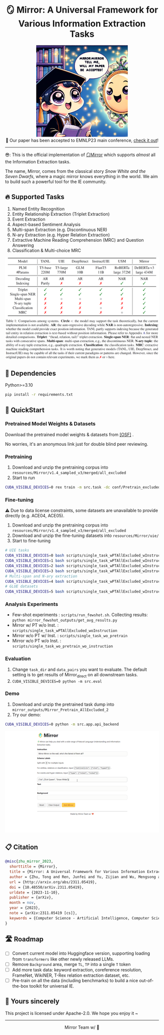 <!-- ---
title: Mirror
emoji: 🪞
colorFrom: blue
colorTo: yellow
sdk: docker
app_port: 7860
pinned: true
license: apache-2.0
---
 -->

<div align="center">
  <h1>🪞 Mirror: A Universal Framework for Various Information Extraction Tasks</h1>
  <img src="figs/mirror-frontpage.png" width="300" alt="Magic mirror"><br>
  <!-- <img src="figs/mirror-framework.png" alt="Mirror Framework"> -->
  📃 Our paper has been accepted to EMNLP23 main conference, <a href="http://arxiv.org/abs/2311.05419" target="_blank">check it out</a>!
</div>

<hr>

😎: This is the official implementation of [🪞Mirror](https://arxiv.org/abs/2311.05419) which supports *almost* all the Information Extraction tasks.

The name, Mirror, comes from the classical story *Snow White and the Seven Dwarfs*, where a magic mirror knows everything in the world.
We aim to build such a powerful tool for the IE community.

## 🔥 Supported Tasks

1. Named Entity Recognition
2. Entity Relationship Extraction (Triplet Extraction)
3. Event Extraction
4. Aspect-based Sentiment Analysis
5. Multi-span Extraction (e.g. Discontinuous NER)
6. N-ary Extraction (e.g. Hyper Relation Extraction)
7. Extractive Machine Reading Comprehension (MRC) and Question Answering
8. Classification & Multi-choice MRC

![System Comparison](figs/sys-comparison.png)

## 🌴 Dependencies

Python>=3.10

```bash
pip install -r requirements.txt
```

## 🚀 QuickStart

### Pretrained Model Weights & Datasets

Download the pretrained model weights & datasets from [[OSF]](https://osf.io/kwsm4/?view_only=5b66734d88cf456b93f17b6bac8a44fb) .

No worries, it's an anonymous link just for double blind peer reviewing.

### Pretraining

1. Download and unzip the pretraining corpus into `resources/Mirror/v1.4_sampled_v3/merged/all_excluded`
2. Start to run

```bash
CUDA_VISIBLE_DEVICES=0 rex train -m src.task -dc conf/Pretrain_excluded.yaml
```

### Fine-tuning

⚠️ Due to data license constraints, some datasets are unavailable to provide directly (e.g. ACE04, ACE05).

1. Download and unzip the pretraining corpus into `resources/Mirror/v1.4_sampled_v3/merged/all_excluded`
2. Download and unzip the fine-tuning datasets into `resources/Mirror/uie/`
3. Start to fine-tuning

```bash
# UIE tasks
CUDA_VISIBLE_DEVICES=0 bash scripts/single_task_wPTAllExcluded_wInstruction/run1.sh
CUDA_VISIBLE_DEVICES=1 bash scripts/single_task_wPTAllExcluded_wInstruction/run2.sh
CUDA_VISIBLE_DEVICES=2 bash scripts/single_task_wPTAllExcluded_wInstruction/run3.sh
CUDA_VISIBLE_DEVICES=3 bash scripts/single_task_wPTAllExcluded_wInstruction/run4.sh
# Multi-span and N-ary extraction
CUDA_VISIBLE_DEVICES=4 bash scripts/single_task_wPTAllExcluded_wInstruction/run_new_tasks.sh
# GLUE datasets
CUDA_VISIBLE_DEVICES=5 bash scripts/single_task_wPTAllExcluded_wInstruction/glue.sh
```

### Analysis Experiments

- Few-shot experiments : `scripts/run_fewshot.sh`. Collecting results: `python mirror_fewshot_outputs/get_avg_results.py`
- Mirror w/ PT w/o Inst. : `scripts/single_task_wPTAllExcluded_woInstruction`
- Mirror w/o PT w/ Inst. : `scripts/single_task_wo_pretrain`
- Mirror w/o PT w/o Inst. : `scripts/single_task_wo_pretrain_wo_instruction`

### Evaluation

1. Change `task_dir` and `data_pairs` you want to evaluate. The default setting is to get results of Mirror<sub>direct</sub> on all downstream tasks.
2. `CUDA_VISIBLE_DEVICES=0 python -m src.eval`

### Demo

1. Download and unzip the pretrained task dump into `mirror_outputs/Mirror_Pretrain_AllExcluded_2`
2. Try our demo:

```bash
CUDA_VISIBLE_DEVICES=0 python -m src.app.api_backend
```

![Demo](figs/mirror-demo.gif)

## 📋 Citation

```bibtex
@misc{zhu_mirror_2023,
  shorttitle = {Mirror},
  title = {Mirror: A Universal Framework for Various Information Extraction Tasks},
  author = {Zhu, Tong and Ren, Junfei and Yu, Zijian and Wu, Mengsong and Zhang, Guoliang and Qu, Xiaoye and Chen, Wenliang and Wang, Zhefeng and Huai, Baoxing and Zhang, Min},
  url = {http://arxiv.org/abs/2311.05419},
  doi = {10.48550/arXiv.2311.05419},
  urldate = {2023-11-10},
  publisher = {arXiv},
  month = nov,
  year = {2023},
  note = {arXiv:2311.05419 [cs]},
  keywords = {Computer Science - Artificial Intelligence, Computer Science - Computation and Language},
}
```

## 🛣️ Roadmap

- [ ] Convert current model into Huggingface version, supporting loading from `transformers` like other newly released LLMs.
- [ ] Remove `Background` area, merge `TL`, `TP` into a single `T` token
- [ ] Add more task data: keyword extraction, coreference resolution, FrameNet, WikiNER, T-Rex relation extraction dataset, etc.
- [ ] Pre-train on all the data (including benchmarks) to build a nice out-of-the-box toolkit for universal IE.

## 💌 Yours sincerely

This project is licensed under Apache-2.0.
We hope you enjoy it ~

<hr>
<div align="center">
  <p>Mirror Team w/ 💖</p>
</div>
